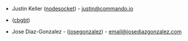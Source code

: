 - Justin Keller ([nodesocket](https://github.com/nodesocket)) - <justin@commando.io>

- ([cbgbt](https://github.com/cbgbt))

- Jose Diaz-Gonzalez - ([josegonzalez](https://github.com/josegonzalez)) - <email@josediazgonzalez.com>
